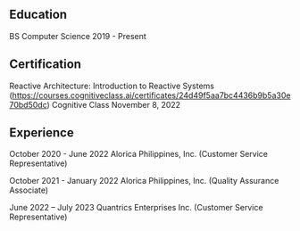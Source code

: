 ## Education
BS Computer Science
2019 - Present

## Certification
Reactive Architecture: Introduction to Reactive Systems (https://courses.cognitiveclass.ai/certificates/24d49f5aa7bc4436b9b5a30e70bd50dc)
Cognitive Class
November 8, 2022

## Experience
October 2020 - June 2022
Alorica Philippines, Inc. (Customer Service Representative)

October 2021 - January 2022
Alorica Philippines, Inc. (Quality Assurance Associate)

June 2022 – July 2023
Quantrics Enterprises Inc. (Customer Service Representative)
